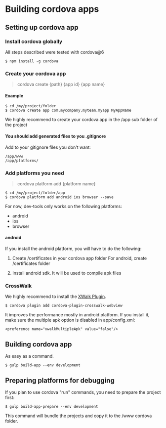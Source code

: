 # Building cordova apps

## Setting up cordova app

### Install cordova globally
All steps described were tested with cordova@6
```
$ npm install -g cordova

```

### Create your cordova app

> cordova create {path} {app id} {app name}


#### Example
```
$ cd /my/project/folder
$ cordova create app com.mycompany.myteam.myapp MyAppName

```

We highly recommend to create your cordova app in the /app sub folder of the project

#### You should add generated files to you .gitignore

Add to your gitignore files you don't want:
```
/app/www
/app/platforms/
```

### Add platforms you need

> cordova platform add {platform name}

```
$ cd /my/project/folder/app
$ cordova platform add android ios browser --save

```

For now, dev-tools only works on the following platforms:
* android
* ios
* browser


#### android
If you install the android platform, you will have to do the following:

1. Create /certificates in your cordova app folder
For android, create /certificates folder

2. Install android sdk. It will be used to compile apk files


### CrossWalk
We highly recommend to install the
[XWalk Plugin](https://www.npmjs.com/package/cordova-plugin-crosswalk-webview/).

```
$ cordova plugin add cordova-plugin-crosswalk-webview

```
It improves the performance mostly in android platform.
If you install it, make sure the multiple apk option is disabled in app/config.xml:
```
<preference name="xwalkMultipleApk" value="false"/>
```

## Building cordova app
As easy as a command.
```
$ gulp build-app --env development
```

## Preparing platforms for debugging
If you plan to use cordova "run" commands, you need to prepare the project first:

```
$ gulp build-app-prepare --env development
```

This command will bundle the projects and copy it to the /www cordova folder.

